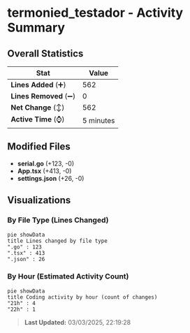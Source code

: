 # termonied_testador - Activity Summary 

## Overall Statistics

| Stat                   | Value                                                             |
| ---------------------- | ----------------------------------------------------------------- |
| **Lines Added** (➕)   | 562                                          |
| **Lines Removed** (➖) | 0                                        |
| **Net Change** (↕)    | 562                |
| **Active Time** (⌚)   | 5 minutes |


## Modified Files
- **serial.go** (+123, -0)
- **App.tsx** (+413, -0)
- **settings.json** (+26, -0)

## Visualizations

### By File Type (Lines Changed)

```mermaid
pie showData
title Lines changed by file type
".go" : 123
".tsx" : 413
".json" : 26
```

### By Hour (Estimated Activity Count)

```mermaid
pie showData
title Coding activity by hour (count of changes)
"21h" : 4
"22h" : 1
```


> **Last Updated:** 03/03/2025, 22:19:28